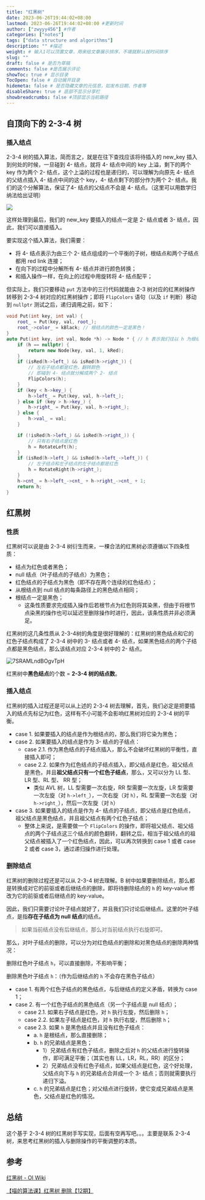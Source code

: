 ```yaml
---
title: "红黑树"
date: 2023-06-26T19:44:02+08:00
lastmod: 2023-06-26T19:44:02+08:00 #更新时间
author: ["zwyyy456"] #作者
categories: ["notes"]
tags: ["data structure and algorithms"]
description: "" #描述
weight: # 输入1可以顶置文章，用来给文章展示排序，不填就默认按时间排序
slug: ""
draft: false # 是否为草稿
comments: false #是否展示评论
showToc: true # 显示目录
TocOpen: false # 自动展开目录
hidemeta: false # 是否隐藏文章的元信息，如发布日期、作者等
disableShare: true # 底部不显示分享栏
showbreadcrumbs: false #顶部显示当前路径
---
```


## 自顶向下的 2-3-4 树

### 插入结点

2-3-4 树的插入算法，简而言之，就是在往下查找应该将待插入的 new_key 插入到何处的时候，一旦碰到 4- 结点，就将 4- 结点中间的 key 上溢，剩下的两个 key 作为两个 2- 结点，这个上溢的过程也是递归的，可以理解为向原先 4- 结点的父结点插入 4- 结点中间的这个 key，4- 结点剩下的部分作为两个 2- 结点。我们的这个分解算法，保证了4- 结点的父结点不会是 4- 结点。（这里可以用数学归纳法给出证明）

![](https://pic-upyun.zwyyy456.tech/smms/2023-12-26-065747.png)

这样处理到最后，我们的 new_key 要插入的结点一定是 2- 结点或者 3- 结点，因此，我们可以直接插入。

要实现这个插入算法，我们需要：

- 将 4- 结点表示为由三个 2- 结点组成的一个平衡的子树，根结点和两个子结点都用 red link 连接；
- 在向下的过程中分解所有 4- 结点并进行颜色转换；
- 和插入操作一样，在向上的过程中用旋转将 4- 结点配平；

但实际上，我们只要移动 `put` 方法中的三行代码就能由 2-3 树对应的红黑树操作转移到 2-3-4 树对应的红黑树操作；即将 `FlipColors` 语句（以及 `if` 判断）移动到 `nullptr` 测试之后，递归调用之前，如下：

```cpp
void Put(int key, int val) {
    root_ = Put(key, val, root_);
    root_->color_ = kBlack; // 根结点的颜色一定是黑色！
}
auto Put(int key, int val, Node *h) -> Node * { // h 表示我们往以 h 为根结点的树中插入结点
    if (h == nullptr) {
        return new Node(key, val, 1, kRed);
    }
    if (isRed(h->left_) && isRed(h->right_)) {
        // 左右子结点都是红色，翻转颜色
        // 即碰到 4- 结点就分解成两个 2- 结点
        FlipColors(h);
    }
    if (key < h->key_) {
        h->left_ = Put(key, val, h->left_);
    } else if (key > h->key_) {
        h->right_ = Put(key, val, h->right_);
    } else {
        h->val_ = val;
    }

    if (!isRed(h->left_) && isRed(h->right_)) {
        // 只有右子结点是红色
        h = RotateLeft(h);
    }
    if (isRed(h->left_) && isRed(h->left_->left_)) {
        // 左子结点和左子结点的左子结点都是红色
        h = RotateRight(h->right_);
    }
    h->cnt_ = h->left_->cnt_ + h->right_->cnt_ + 1;
    return h;
}
```

## 红黑树

### 性质

红黑树可以说是由 2-3-4 树衍生而来，一棵合法的红黑树必须遵循以下四条性质：

- 结点为红色或者黑色；
- null 结点（叶子结点的子结点）为黑色；
- 红色结点的子结点为黑色（即不存在两个连续的红色结点）；
- 从根结点到 null 结点的每条路径上的黑色结点相同；
- 根结点一定是黑色；
    - 这条性质要求完成插入操作后若根节点为红色则将其染黑，但由于将根节点染黑的操作也可以延迟至删除操作时进行，因此，该条性质并非必须满足。

红黑树的这几条性质从 2-3-4树的角度是很好理解的：红黑树的黑色结点和它的红色子结点构成了 2-3-4 树中的 3- 结点或者 4- 结点，如果黑色结点的两个子结点都是黑色结点，那么该结点对应 2-3-4 树中的 2- 结点。

![7SRAMLndBOgvTpH](https://pic-upyun.zwyyy456.tech/smms/2023-12-26-065749.jpg)

红黑树中**黑色结点**的个数 = **2-3-4 树的结点数**。

### 插入结点

红黑树的插入过程还是可以从上述的 2-3-4 树去理解，首先，我们必定是把要插入的结点先标记为红色，这样有不小可能不会影响红黑树对应的 2-3-4 树的平衡。

- case 1. 如果要插入的结点是作为根结点的，那么我们将它染为黑色；
- case 2. 如果要插入的结点是作为 3- 结点的子结点：
    - case 2.1. 作为黑色结点的子结点插入，那么不会破坏红黑树的平衡性，直接插入即可；
    - case 2.2. 如果作为红色结点的子结点插入，即父结点是红色，祖父结点是黑色，并且**祖父结点只有一个红色子结点**，那么，又可以分为 LL 型、LR 型、RL 型、 RR 型；
        - 类似 AVL 树，LL 型需要一次右旋，RR 型需要一次左旋，LR 型需要一次左旋（对 `h->left_`），一次右旋（对 `h`），RL 型需要一次右旋（对 `h->right_`），然后一次左旋（对 `h`）
- case 3. 如果要插入的结点是作为 4- 结点的子结点，即父结点是红色结点，祖父结点是黑色结点，并且祖父结点有两个红色子结点；
    - 整体上来说，是需要做一个 `FlipColors` 的操作，即将祖父结点、祖父结点的两个子结点这三个结点的颜色翻转，翻转之后，相当于祖父结点的祖父结点被插入了一个红色结点，因此，可以再次转换到 case 1 或者 case 2 或者 case 3，通过递归操作进行处理。

### 删除结点

红黑树的删除过程还是可以从 2-3-4 树去理解。B 树中如果要删除结点，那么都是转换成对它的前驱或者后继结点的删除，即将待删除结点的 `h` 的 key-value 修改为它的前驱或者后继结点的 key-value。

因此，我们只需要讨论叶子结点就好了，并且我们只讨论后继结点。这里的叶子结点，是指**存在子结点为 null 结点**的结点。

> 如果当前结点没有后继结点，那么对当前结点执行右旋即可。

那么，对叶子结点的删除，可以分为对红色结点的删除和对黑色结点的删除两种情况：

删除红色叶子结点 `h`，可以直接删除，不影响平衡；

删除黑色叶子结点 `h`：（作为后继结点的 `h` 不会存在黑色子结点）
- case 1. 有两个红色子结点的黑色结点，与后继结点的定义矛盾，转换为 case 1；
- case 2. 有一个红色子结点的黑色结点（另一个子结点是 null 结点）；
    - case 2.1. 如果右子结点是红色，对 `h` 执行左旋，然后删除 `h`；
    - case 2.2. 如果左子结点是红色，对 `h` 执行右旋，然后删除 `h`；
    - case 2.3. 如果 `h` 是黑色结点并且没有红色子结点：
        - a. `h` 是根结点，那么直接删除；
        - b. `h` 的兄弟结点是黑色；
            - 1）兄弟结点有红色子结点，删除之后对 `h` 的父结点进行旋转操作，即可满足平衡；（其实也有 LL，LR，RL，RR）的区分；
            - 2）兄弟结点没有红色子结点，如果父结点是红色，这个好处理，父结点向下与 `h` 的兄弟结点合并成一个 3- 结点；否则就需要执行递归下溢。
        - c. `h` 的兄弟结点是红色；对父结点进行旋转，使它变成兄弟结点是黑色，父结点是红色的情况。


## 总结

这个基于 2-3-4 树的红黑树手写实现，后面有空再写吧。。。主要是联系 2-3-4 树，来思考红黑树的插入与删除操作的平衡调整的本质。

## 参考

[红黑树 - OI Wiki](https://oi-wiki.org/ds/rbtree/)

[【喵的算法课】红黑树 删除【12期】](https://www.bilibili.com/video/BV1Ce4y1Q76H/)


